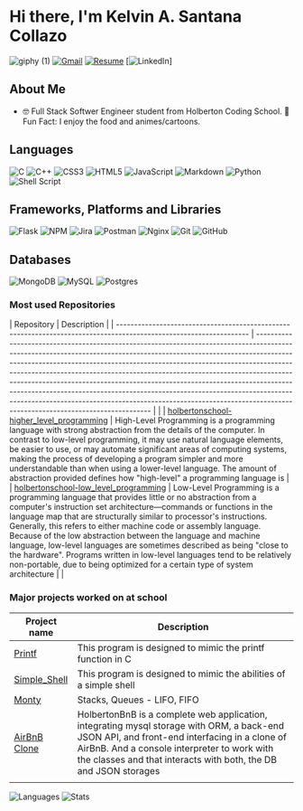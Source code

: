 # Hi there, I'm Kelvin A. Santana Collazo

![giphy (1)](https://github.com/santacoll19/santacoll19/assets/134426899/f91a0920-a329-49b4-999c-6795d652a6df)
[![Gmail](https://img.shields.io/badge/Gmail-D14836?style=for-the-badge&logo=gmail&logoColor=white)](mailto:collazokel19@gmail.com)
[![Resume](https://img.shields.io/badge/RESUME-important?style=for-the-badge)](./file:///home/santacoll_/Downloads/Resume%20Kelvin%20A.%20Santana%20Collazo.pdf)
[![LinkedIn](https://img.shields.io/badge/linkedin-%230077B5.svg?style=for-the-badge&logo=linkedin&logoColor=whitehttps://www.linkedin.com/in/kelvin-santana-46538627b/)]

## About Me

- :nerd_face: Full Stack Softwer Engineer student from Holberton Coding School.
  :dizzy:Fun Fact: I enjoy the food and animes/cartoons.

## Languages

![C](https://img.shields.io/badge/c-%2300599C.svg?style=for-the-badge&logo=c&logoColor=white)
![C++](https://img.shields.io/badge/c++-%2300599C.svg?style=for-the-badge&logo=c%2B%2B&logoColor=white)
![CSS3](https://img.shields.io/badge/css3-%231572B6.svg?style=for-the-badge&logo=css3&logoColor=white)
![HTML5](https://img.shields.io/badge/html5-%23E34F26.svg?style=for-the-badge&logo=html5&logoColor=white)
![JavaScript](https://img.shields.io/badge/javascript-%23323330.svg?style=for-the-badge&logo=javascript&logoColor=%23F7DF1E)
![Markdown](https://img.shields.io/badge/markdown-%23000000.svg?style=for-the-badge&logo=markdown&logoColor=white)
![Python](https://img.shields.io/badge/python-3670A0?style=for-the-badge&logo=python&logoColor=ffdd54)
![Shell Script](https://img.shields.io/badge/shell_script-%23121011.svg?style=for-the-badge&logo=gnu-bash&logoColor=white)

## Frameworks, Platforms and Libraries

![Flask](https://img.shields.io/badge/flask-%23000.svg?style=for-the-badge&logo=flask&logoColor=white)
![NPM](https://img.shields.io/badge/NPM-%23000000.svg?style=for-the-badge&logo=npm&logoColor=white)
![Jira](https://img.shields.io/badge/jira-%230A0FFF.svg?style=for-the-badge&logo=jira&logoColor=white)
![Postman](https://img.shields.io/badge/Postman-FF6C37?style=for-the-badge&logo=postman&logoColor=white)
![Nginx](https://img.shields.io/badge/nginx-%23009639.svg?style=for-the-badge&logo=nginx&logoColor=white)
![Git](https://img.shields.io/badge/git-%23F05033.svg?style=for-the-badge&logo=git&logoColor=white)
![GitHub](https://img.shields.io/badge/github-%23121011.svg?style=for-the-badge&logo=github&logoColor=white)

## Databases

![MongoDB](https://img.shields.io/badge/MongoDB-%234ea94b.svg?style=for-the-badge&logo=mongodb&logoColor=white)
![MySQL](https://img.shields.io/badge/mysql-%2300f.svg?style=for-the-badge&logo=mysql&logoColor=white)
![Postgres](https://img.shields.io/badge/postgres-%23316192.svg?style=for-the-badge&logo=postgresql&logoColor=white)

### Most used Repositories

| Repository | Description |
| ------------------------------------------------------------------------------------------------------------------ | ------------------------------------------------------------------------------------------------------------------------------------------------------------------------------------------------------------------------------------------------------------------------------------------------------------------------------------------------------------------------------------------------------------------------------------------------------------------------------------------------------------------------------------------------------------------------------------------------------------------- | |
| [holbertonschool-higher_level_programming](https://github.com/santacoll19/holbertonschool-low_level_programming) | High-Level Programming is a programming language with strong abstraction from the details of the computer. In contrast to low-level programming, it may use natural language elements, be easier to use, or may automate significant areas of computing systems, making the process of developing a program simpler and more understandable than when using a lower-level language. The amount of abstraction provided defines how "high-level" a programming language is |
| [holbertonschool-low_level_programming](https://github.com/santacoll19/holbertonschool-low_level_programming) | Low-Level Programming is a programming language that provides little or no abstraction from a computer's instruction set architecture—commands or functions in the language map that are structurally similar to processor's instructions. Generally, this refers to either machine code or assembly language. Because of the low abstraction between the language and machine language, low-level languages are sometimes described as being "close to the hardware". Programs written in low-level languages tend to be relatively non-portable, due to being optimized for a certain type of system architecture |
|

### Major projects worked on at school

| Project name                                                                      | Description                                                                                                                                                                                                                                                    |
| --------------------------------------------------------------------------------- | -------------------------------------------------------------------------------------------------------------------------------------------------------------------------------------------------------------------------------------------------------------- |
| [Printf](https://github.com/santacoll19/holbertonschool-printf)                   | This program is designed to mimic the printf function in C                                                                                                                                                                                                     |
| [Simple_Shell](https://github.com/JRMC-PR/holbertonschool-simple_shell)           | This program is designed to mimic the abilities of a simple shell                                                                                                                                                                                              |
| [Monty](https://github.com/ThatFireBoi/holbertonschool-monty)                     | Stacks, Queues - LIFO, FIFO                                                                                                                                                                                                                                    |
| [AirBnB Clone](https://github.com/nataliagrivera/holbertonschool-AirBnB_clone_v4) | HolbertonBnB is a complete web application, integrating mysql storage with ORM, a back-end JSON API, and front-end interfacing in a clone of AirBnB. And a console interpreter to work with the classes and that interacts with both, the DB and JSON storages |
|                                                                                   |

![Languages](https://github-readme-stats.vercel.app/api/top-langs?username=jhonaRiver&show_icons=true&locale=en&layout=compact&theme=radical)
![Stats](https://github-readme-stats.vercel.app/api?username=santacoll19&show_icons=true&theme=radical)
